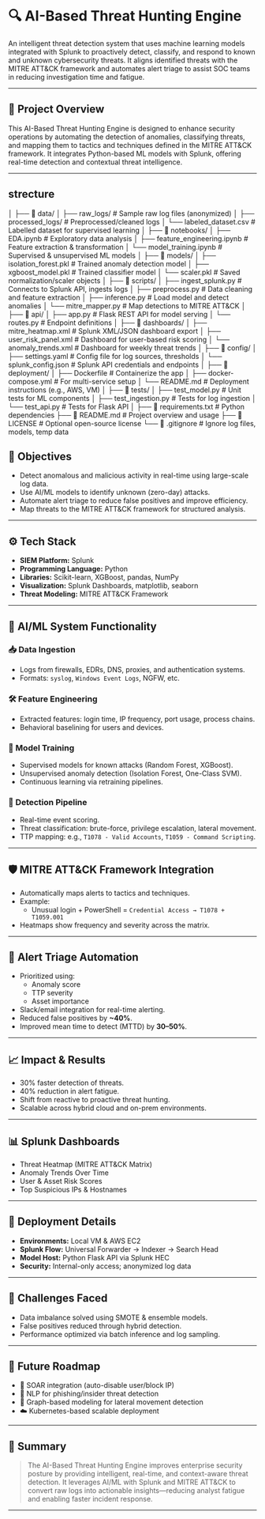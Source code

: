 # 🔍 AI-Based Threat Hunting Engine

An intelligent threat detection system that uses machine learning models integrated with Splunk to proactively detect, classify, and respond to known and unknown cybersecurity threats. It aligns identified threats with the MITRE ATT&CK framework and automates alert triage to assist SOC teams in reducing investigation time and fatigue.

---

## 📘 Project Overview

This AI-Based Threat Hunting Engine is designed to enhance security operations by automating the detection of anomalies, classifying threats, and mapping them to tactics and techniques defined in the MITRE ATT&CK framework. It integrates Python-based ML models with Splunk, offering real-time detection and contextual threat intelligence.

---


##  strecture
│
├── 📁 data/
│   ├── raw_logs/                # Sample raw log files (anonymized)
│   ├── processed_logs/          # Preprocessed/cleaned logs
│   └── labeled_dataset.csv      # Labelled dataset for supervised learning
│
├── 📁 notebooks/
│   ├── EDA.ipynb                # Exploratory data analysis
│   ├── feature_engineering.ipynb # Feature extraction & transformation
│   └── model_training.ipynb     # Supervised & unsupervised ML models
│
├── 📁 models/
│   ├── isolation_forest.pkl     # Trained anomaly detection model
│   ├── xgboost_model.pkl        # Trained classifier model
│   └── scaler.pkl               # Saved normalization/scaler objects
│
├── 📁 scripts/
│   ├── ingest_splunk.py         # Connects to Splunk API, ingests logs
│   ├── preprocess.py            # Data cleaning and feature extraction
│   ├── inference.py             # Load model and detect anomalies
│   └── mitre_mapper.py          # Map detections to MITRE ATT&CK
│
├── 📁 api/
│   ├── app.py                   # Flask REST API for model serving
│   └── routes.py                # Endpoint definitions
│
├── 📁 dashboards/
│   ├── mitre_heatmap.xml        # Splunk XML/JSON dashboard export
│   ├── user_risk_panel.xml      # Dashboard for user-based risk scoring
│   └── anomaly_trends.xml       # Dashboard for weekly threat trends
│
├── 📁 config/
│   ├── settings.yaml            # Config file for log sources, thresholds
│   └── splunk_config.json       # Splunk API credentials and endpoints
│
├── 📁 deployment/
│   ├── Dockerfile               # Containerize the app
│   ├── docker-compose.yml       # For multi-service setup
│   └── README.md                # Deployment instructions (e.g., AWS, VM)
│
├── 📁 tests/
│   ├── test_model.py            # Unit tests for ML components
│   ├── test_ingestion.py        # Tests for log ingestion
│   └── test_api.py              # Tests for Flask API
│
├── 📄 requirements.txt          # Python dependencies
├── 📄 README.md                 # Project overview and usage
├── 📄 LICENSE                   # Optional open-source license
└── 📄 .gitignore                # Ignore log files, models, temp data


## 🎯 Objectives

- Detect anomalous and malicious activity in real-time using large-scale log data.
- Use AI/ML models to identify unknown (zero-day) attacks.
- Automate alert triage to reduce false positives and improve efficiency.
- Map threats to the MITRE ATT&CK framework for structured analysis.

---

## ⚙️ Tech Stack

- **SIEM Platform:** Splunk
- **Programming Language:** Python
- **Libraries:** Scikit-learn, XGBoost, pandas, NumPy
- **Visualization:** Splunk Dashboards, matplotlib, seaborn
- **Threat Modeling:** MITRE ATT&CK Framework

---

## 🧠 AI/ML System Functionality

### 📥 Data Ingestion
- Logs from firewalls, EDRs, DNS, proxies, and authentication systems.
- Formats: `syslog`, `Windows Event Logs`, NGFW, etc.

### 🛠 Feature Engineering
- Extracted features: login time, IP frequency, port usage, process chains.
- Behavioral baselining for users and devices.

### 🤖 Model Training
- Supervised models for known attacks (Random Forest, XGBoost).
- Unsupervised anomaly detection (Isolation Forest, One-Class SVM).
- Continuous learning via retraining pipelines.

### 🚨 Detection Pipeline
- Real-time event scoring.
- Threat classification: brute-force, privilege escalation, lateral movement.
- TTP mapping: e.g., `T1078 - Valid Accounts`, `T1059 - Command Scripting`.

---

## 🛡️ MITRE ATT&CK Framework Integration

- Automatically maps alerts to tactics and techniques.
- Example:
  - Unusual login + PowerShell = `Credential Access → T1078 + T1059.001`
- Heatmaps show frequency and severity across the matrix.

---

## 🧾 Alert Triage Automation

- Prioritized using:
  - Anomaly score
  - TTP severity
  - Asset importance
- Slack/email integration for real-time alerting.
- Reduced false positives by **~40%**.
- Improved mean time to detect (MTTD) by **30–50%**.

---

## 📈 Impact & Results

- 30% faster detection of threats.
- 40% reduction in alert fatigue.
- Shift from reactive to proactive threat hunting.
- Scalable across hybrid cloud and on-prem environments.

---

## 📊 Splunk Dashboards

- Threat Heatmap (MITRE ATT&CK Matrix)
- Anomaly Trends Over Time
- User & Asset Risk Scores
- Top Suspicious IPs & Hostnames

---

## 🚀 Deployment Details

- **Environments:** Local VM & AWS EC2
- **Splunk Flow:** Universal Forwarder → Indexer → Search Head
- **Model Host:** Python Flask API via Splunk HEC
- **Security:** Internal-only access; anonymized log data

---

## 🧪 Challenges Faced

- Data imbalance solved using SMOTE & ensemble models.
- False positives reduced through hybrid detection.
- Performance optimized via batch inference and log sampling.

---

## 🔮 Future Roadmap

- 🔁 SOAR integration (auto-disable user/block IP)
- 🤖 NLP for phishing/insider threat detection
- 🧬 Graph-based modeling for lateral movement detection
- ☁️ Kubernetes-based scalable deployment

---

## 📌 Summary

> The AI-Based Threat Hunting Engine improves enterprise security posture by providing intelligent, real-time, and context-aware threat detection. It leverages AI/ML with Splunk and MITRE ATT&CK to convert raw logs into actionable insights—reducing analyst fatigue and enabling faster incident response.

---


